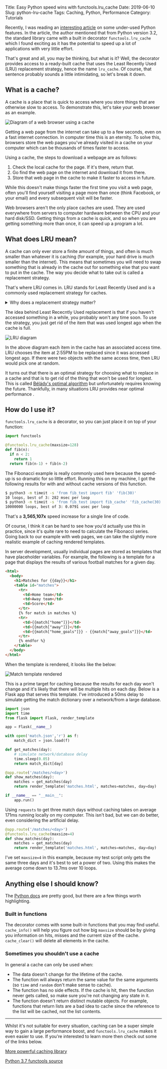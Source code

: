 Title: Easy Python speed wins with functools.lru_cache
Date: 2019-06-10
Slug: python-lru-cache
Tags: Caching, Python, Performance
Category: Tutorials

Recently, I was reading an [interesting article](https://datawhatnow.com/things-you-are-probably-not-using-in-python-3-but-should/) on some under-used Python features. In the article, the author mentioned that from Python version 3.2, the standard library came with a built in decorator `functools.lru_cache` which I found exciting as it has the potential to speed up a lot of applications with very little effort.

That's great and all, you may be thinking, but what is it? Well, the decorator provides access to a ready-built cache that uses the Least Recently Used (LRU) replacement strategy, hence the name `lru_cache`. Of course, that sentence probably sounds a little intimidating, so let's break it down.

## What is a cache?

A cache is a place that is quick to access where you store things that are otherwise slow to access. To demonstrate this, let's take your web browser as an example.

![Diagram of a web browser using a cache](/images/browser_cache.png)

Getting a web page from the internet can take up to a few seconds, even on a fast internet connection. In computer time this is an eternity. To solve this, browsers store the web pages you've already visited in a cache on your computer which can be thousands of times faster to access.

Using a cache, the steps to download a webpage are as follows:

 1. Check the local cache for the page. If it's there, return that.
 2. Go find the web page on the internet and download it from there.
 3. Store that web page in the cache to make it faster to access in future.

While this doesn't make things faster the first time you visit a web page, often you'll find yourself visiting a page more than once (think Facebook, or your email) and every subsequent visit will be faster.

Web browsers aren't the only place caches are used. They are used everywhere from servers to computer hardware between the CPU and your hard disk/SSD. Getting things from a cache is quick, and so when you are getting something more than once, it can speed up a program a lot.

## What does LRU mean?

A cache can only ever store a finite amount of things, and often is much smaller than whatever it is caching (for example, your hard drive is much smaller than the internet). This means that sometimes you will need to swap something that is already in the cache out for something else that you want to put in the cache. The way you decide what to take out is called a replacement strategy.

That's where LRU comes in. LRU stands for Least Recently Used and is a commonly used replacement strategy for caches.

<details><summary>Why does a replacement strategy matter?</summary>
<p>
A cache performs really well when it contains the thing you are trying to access, and not so well when it doesn't. The percentage of times that the cache contains the item you are looking for is called the hit rate. The primary factor in hit rate (apart from cache size) is replacement strategy.

Think about it this way: Using the browser example, if your most accessed site was `www.facebook.com` and your replacement strategy was to get rid of the most accessed site, then you are going to have a low hit rate. However if it was LRU, the hit rate would be much better.
</p>
</details>

The idea behind Least Rececntly Used replacement is that if you haven't accessed something in a while, you probably won't any time soon. To use the strategy, you just get rid of the item that was used longest ago when the cache is full.

![LRU diagram](/images/lru.png)

In the above diagram each item in the cache has an associated access time. LRU chooses the item at 2:55PM to be replaced since it was accessed longest ago. If there were two objects with the same access time, then LRU would pick one at random.

It turns out that there is an optimal strategy for choosing what to replace in a cache and that is to get rid of the thing that won't be used for longest. This is called [Bélády's optimal algorithm](https://en.wikipedia.org/wiki/Page_replacement_algorithm#The_theoretically_optimal_page_replacement_algorithm) but unfortunately requires knowing the future. Thankfully, in many situations LRU provides near optimal performance .

## How do I use it?

`functools.lru_cache` is a decorator, so you can just place it on top of your function:

```python
import functools

@functools.lru_cache(maxsize=128)
def fib(n):
  if n < 2:
    return 1
  return fib(n-1) + fib(n-2)
```

The Fibonacci example is really commonly used here because the speed-up is so dramatic for so little effort. Running this on my machine, I got the following results for with and without cache versions of this function.

``` bash
$ python3 -m timeit -s 'from fib_test import fib' 'fib(30)'
10 loops, best of 3: 282 msec per loop
$ python3 -m timeit -s 'from fib_test import fib_cache' 'fib_cache(30)'
10000000 loops, best of 3: 0.0791 usec per loop
```

That's a **3,565,107x** speed increase for a single line of code.

Of course, I think it can be hard to see how you'd actually use this in practice, since it's quite rare to need to calculate the Fibonacci series. Going back to our example with web pages, we can take the slightly more realistic example of caching rendered templates.

In server development, usually individual pages are stored as templates that have placeholder variables. For example, the following is a template for a page that displays the results of various football matches for a given day.

```html
<html>
  <body>
    <h1>Matches for {{day}}</h1>
    <table id="matches">
      <tr>
        <td>Home team</td>
        <td>Away team</td>
        <td>Score</td>
      </tr>
      {% for match in matches %}
      <tr>
        <td>{{match["home"]}}</td>
        <td>{{match["away"]}}</td>
        <td>{{match["home_goals"]}} - {{match["away_goals"]}}</td>
      </tr>
      {% endfor %}
    </table>
  </body>
</html>
```

When the template is rendered, it looks like the below:

![Match template rendered](/images/match.png)

This is a prime target for caching because the results for each day won't change and it's likely that there will be multiple hits on each day. Below is a Flask app that serves this template. I've introduced a 50ms delay to simulate getting the match dictionary over a network/from a large database.

```python
import json
import time
from flask import Flask, render_template

app = Flask(__name__)

with open('match.json','r') as f:
    match_dict = json.load(f)

def get_matches(day):
    # simulate network/database delay
    time.sleep(0.05)
    return match_dict[day]

@app.route('/matches/<day>')
def show_matches(day):
    matches = get_matches(day)
    return render_template('matches.html', matches=matches, day=day)

if __name__ == "__main__":
    app.run()
```

Using `requests` to get three match days without caching takes on average 171ms running locally on my computer. This isn't bad, but we can do better, even considering the artificial delay.

```python
@app.route('/matches/<day>')
@functools.lru_cache(maxsize=4)
def show_matches(day):
    matches = get_matches(day)
    return render_template('matches.html', matches=matches, day=day)
```

I've set `maxsize=4` in this example, because my test script only gets the same three days and it's best to set a power of two. Using this makes the average come down to 13.7ms over 10 loops.

## Anything else I should know?

The [Python docs](https://docs.python.org/3/library/functools.html#functools.lru_cache) are pretty good, but there are a few things worth highlighting.

### Built in functions

The decorator comes with some built-in functions that you may find useful. `cache_info()` will help you figure out how big `maxsize` should be by giving you information on hits, misses and the current size of the cache. `cache_clear()` will delete all elements in the cache.

### Sometimes you shouldn't use a cache

In general a cache can only be used when:

 - The data doesn't change for the lifetime of the cache.
 - The function will always return the same value for the same arguments (so `time` and `random` don't make sense to cache).
 - The function has no side effects. If the cache is hit, then the function never gets called, so make sure you're not changing any state in it.
 - The function doesn't return distinct mutable objects. For example, functions that return lists are a bad idea to cache since the reference to the list will be cached, not the list contents.

------------------------------------

Whilst it's not suitable for every situation, caching can be a super simple way to gain a large performance boost, and `functools.lru_cache` makes it even easier to use. If you're interested to learn more then check out some of the links below.

[More powerful caching library](https://cachetools.readthedocs.io/en/stable/)

[Python 3.7 functools source](https://github.com/python/cpython/blob/3.7/Lib/functools.py)
